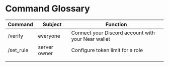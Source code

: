 # Command Glossary

| Command | Subject | Function |
| --- | --- | --- |
| /verify | everyone | Connect your Discord account with your Near wallet |
| /set_rule | server owner | Configure token limit for a role |
|  |  |  |
|  |  |  |